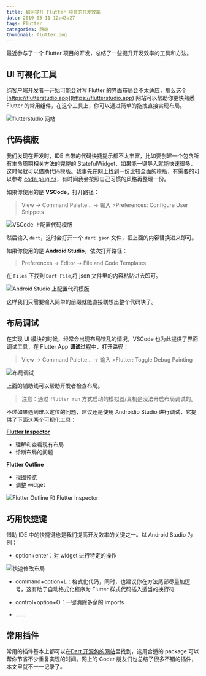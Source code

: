 ```yaml
---
title: 如何提升 Flutter 项目的开发效率
date: 2019-05-11 12:43:27
tags: Flutter
categories: 跨端
thumbnail: flutter.png
---
```


最近参与了一个 Flutter 项目的开发，总结了一些提升开发效率的工具和方法。

<!--more-->

## UI 可视化工具

纯客户端开发者一开始可能会对写 Flutter 的界面布局会不太适应，那么这个 [https://flutterstudio.app](https://flutterstudio.app) 网站可以帮助你更快熟悉 Flutter 的常用组件，在这个工具上，你可以通过简单的拖拽直接实现布局。

![flutterstudio 网站](flutterstudio.png)

## 代码模版

我们发现在开发时，IDE 自带的代码快捷提示都不太丰富，比如要创建一个包含所有生命周期相关方法的完整的 StatefulWidget，如果能一键导入就能快速很多，这时候就可以借助代码模版。我事先在网上找到一份比较全面的模版，有需要的可以参考 [code plugins](https://github.com/AweiLoveAndroid/Flutter-learning/blob/master/code_plugins/no_new_keywords/dart.json)，有时间我会按照自己习惯的风格再整理一份。

如果你使用的是 **VSCode**，打开路径：

> View → Command Palette... → 输入 >Preferences: Configure User Snippets

![VSCode 上配置代码模版](configure-user-snippets.png)

然后输入 `dart`，这时会打开一个 `dart.json` 文件，把上面的内容替换进来即可。

如果你使用的是 **Android Studio**，依次打开路径：

> Preferences → Editor → File and Code Templates

在 `Files` 下找到 `Dart File`,将 json 文件里的内容粘贴进去即可。

![Android Studio 上配置代码模版](file-and-code-templates.png)

这样我们只需要输入简单的前缀就能直接联想出整个代码块了。 

## 布局调试

在实现 UI 模块的时候，经常会出现布局错乱的情况，VSCode 也为此提供了界面调试工具，在 Flutter App **调试**过程中，打开路径：

> View → Command Palette... → 输入 >Flutter: Toggle Debug Painting

![布局调试](toggle-debug-painting.png)

上面的辅助线可以帮助开发者检查布局。

> 注意：通过 `flutter run` 方式启动的模拟器/真机是没法开启布局调试的。

不过如果遇到难以定位的问题，建议还是使用 Androidio Studio 进行调试，它提供了下面这两个可视化工具：

[**Flutter Inspector**](https://flutterchina.club/inspector/)
  - 理解和查看现有布局
  - 诊断布局的问题

**Flutter Outline**
  - 视图预览
  - 调整 widget

![Flutter Outline 和 Flutter Inspector](flutter-outline-inspector.png)

## 巧用快捷键

借助 IDE 中的快捷键也是我们提高开发效率的关键之一。以 Android Studio 为例：

- option+enter：对 widget 进行特定的操作

![快速修改布局](option+enter.png)

- command+option+L：格式化代码，同时，也建议你在方法尾部尽量加逗号，这有助于自动格式化程序为 Flutter 样式代码插入适当的换行符

- control+option+O：一键清除多余的 imports

- ......

## 常用插件

常用的插件基本上都可以在[Dart 开源包的网站](https://pub.dartlang.org)里找到，选用合适的 package 可以帮你节省不少重复实现的时间。网上的 Coder 朋友们也总结了很多不错的插件，本文里就不一一记录了。

